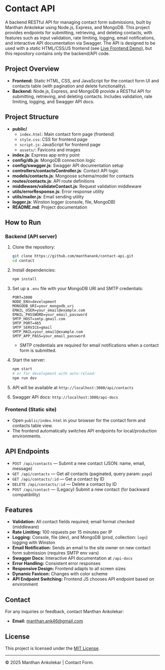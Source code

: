 # Contact API

A backend RESTful API for managing contact form submissions, built by Manthan Ankolekar using Node.js, Express, and MongoDB. This project provides endpoints for submitting, retrieving, and deleting contacts, with features such as input validation, rate limiting, logging, email notifications, and interactive API documentation via Swagger. The API is designed to be used with a static HTML/CSS/JS frontend (see [Live Frontend Demo](https://manthanank.github.io/contact/)), but this repository contains only the backend/API code.

## Project Overview

- **Frontend:** Static HTML, CSS, and JavaScript for the contact form UI and contacts table (with pagination and delete functionality).
- **Backend:** Node.js, Express, and MongoDB provide a RESTful API for submitting, retrieving, and deleting contacts. Includes validation, rate limiting, logging, and Swagger API docs.

## Project Structure

- **public/**
  - `index.html`: Main contact form page (frontend)
  - `style.css`: CSS for frontend page
  - `script.js`: JavaScript for frontend page
  - `assets/`: Favicons and images
- **index.js**: Express app entry point
- **config/db.js**: MongoDB connection logic
- **config/swagger.js**: Swagger API documentation setup
- **controllers/contactsController.js**: Contact API logic
- **models/contacts.js**: Mongoose schema/model for contacts
- **routes/contacts.js**: API route definitions
- **middleware/validateContact.js**: Request validation middleware
- **utils/errorResponse.js**: Error response utility
- **utils/mailer.js**: Email sending utility
- **logger.js**: Winston logger (console, file, MongoDB)
- **README.md**: Project documentation

## How to Run

### Backend (API server)

1. Clone the repository:

   ```bash
   git clone https://github.com/manthanank/contact-api.git
   cd contact
   ```

2. Install dependencies:

   ```bash
   npm install
   ```

3. Set up a `.env` file with your MongoDB URI and SMTP credentials:

   ```env
   PORT=3000
   NODE_ENV=development
   MONGODB_URI=your_mongodb_uri
   EMAIL_USER=your_email@example.com
   EMAIL_PASSWORD=your_email_password
   SMTP_HOST=smtp.gmail.com
   SMTP_PORT=465
   SMTP_SERVICE=gmail
   SMTP_MAIL=your_email@example.com
   SMTP_APP_PASS=your_email_password
   ```

   - SMTP credentials are required for email notifications when a contact form is submitted.

4. Start the server:

   ```bash
   npm start
   # or for development with auto-reload:
   npm run dev
   ```

5. API will be available at `http://localhost:3000/api/contacts`
6. Swagger API docs: `http://localhost:3000/api-docs`

### Frontend (Static site)

- Open `public/index.html` in your browser for the contact form and contacts table view.
- The frontend automatically switches API endpoints for local/production environments.

## API Endpoints

- `POST /api/contacts` — Submit a new contact (JSON: name, email, message)
- `GET /api/contacts` — Get all contacts (paginated, query param: `page`)
- `GET /api/contacts/:id` — Get a contact by ID
- `DELETE /api/contacts/:id` — Delete a contact by ID
- `POST /api/contact` — (Legacy) Submit a new contact (for backward compatibility)

## Features

- **Validation:** All contact fields required; email format checked (middleware)
- **Rate Limiting:** 100 requests per 15 minutes per IP
- **Logging:** Console, file (dev), and MongoDB (prod, collection: `logs`) logging with Winston
- **Email Notification:** Sends an email to the site owner on new contact form submission (requires SMTP env vars)
- **Swagger Docs:** Interactive API documentation at `/api-docs`
- **Error Handling:** Consistent error responses
- **Responsive Design:** Frontend adapts to all screen sizes
- **Dynamic Favicon:** Changes with color scheme
- **API Endpoint Switching:** Frontend JS chooses API endpoint based on environment

## Contact

For any inquiries or feedback, contact Manthan Ankolekar:

- **Email:** [manthan.ank46@gmail.com](mailto:manthan.ank46@gmail.com)

## License

This project is licensed under the [MIT License](LICENSE).

---

&copy; 2025 Manthan Ankolekar | Contact Form.
